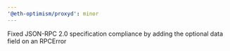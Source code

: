 ```yaml
---
'@eth-optimism/proxyd': minor
---
```


Fixed JSON-RPC 2.0 specification compliance by adding the optional data field on an RPCError
